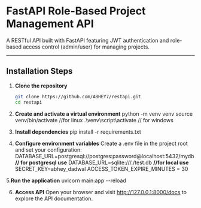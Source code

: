 # FastAPI Role-Based Project Management API

A RESTful API built with FastAPI featuring JWT authentication and role-based access control (admin/user) for managing projects.

---

## Installation Steps

1. **Clone the repository**

   ```bash
   git clone https://github.com/ABHEY7/restapi.git
   cd restapi
   
2. **Create and activate a virtual environment**
   python -m venv venv
   source venv/bin/activate  //for linux
   .\venv\script\activate    // for windows

4. **Install dependencies**
   pip install -r requirements.txt

5. **Configure environment variables**
  Create a .env file in the project root and set your configuration:
   DATABASE_URL=postgresql://postgres:password@localhost:5432/mydb  **// for postgresql use**
   DATABASE_URL=sqlite:///./test.db     **//for local use**
   SECRET_KEY=abhey_dadwal
   ACCESS_TOKEN_EXPIRE_MINUTES = 30

5.**Run the application**
  uvicorn main:app --reload
  
6. **Access API**
   Open your browser and visit http://127.0.0.1:8000/docs to explore the API documentation.
